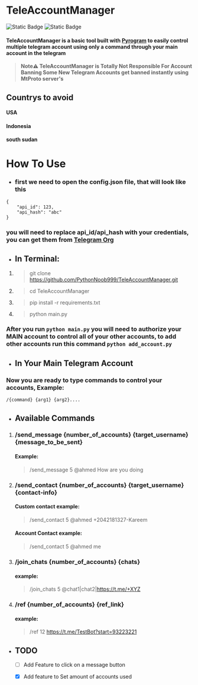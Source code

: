# TeleAccountManager
![Static Badge](https://img.shields.io/badge/Python-red?logo=Python) ![Static Badge](https://img.shields.io/badge/telegram-tool-blue?logo=telegram)


#### TeleAccountManager is a basic tool built with [Pyrogram](https://docs.pyrogram.org) to easily control multiple telegram account using only a command through your main account in the telegram

>**Note⚠️ TeleAccountManager
is Totally Not Responsible For Account Banning
Some New Telegram Accounts get banned instantly
using MtProto server's**

## Countrys to avoid
#### USA
#### Indonesia
#### south sudan

# How To Use
* ### first we need to open the config.json file, that will look like this
```
{
    "api_id": 123,
    "api_hash": "abc"
}
```
### you will need to replace api_id/api_hash with your credentials, you can get them from [Telegram Org](https://my.telegram.org/auth)

* ## In Terminal:
1. > git clone https://github.com/PythonNoob999/TeleAccountManager.git
1. > cd TeleAccountManager
1. > pip install -r requirements.txt
1. > python main.py

### After you run ```python main.py``` you will need to authorize your MAIN account to control all of your other accounts, to add other accounts run this command ```python add_account.py```

* ## In Your Main Telegram Account
### Now you are ready to type commands to control your accounts, Example:
```/{command} {arg1} {arg2}....```

* ## Available Commands
1. ### /send_message {number_of_accounts} {target_username} {message_to_be_sent}
    #### Example:
    > /send_message 5 @ahmed How are you doing

1. ### /send_contact {number_of_accounts} {target_username} {contact-info}
    #### Custom contact example:
    > /send_contact 5 @ahmed +2042181327-Kareem

    #### Account Contact example:
    > /send_contact 5 @ahmed me

1. ### /join_chats {number_of_accounts} {chats}
    #### example:
    > /join_chats 5 @chat1|chat2|https://t.me/+XYZ

1. ### /ref {number_of_accounts} {ref_link}
    #### example:
    > /ref 12 https://t.me/TestBot?start=93223221

* ## TODO
  * [ ] Add Feature to click on a message button
  * [x] Add feature to Set amount of accounts used




